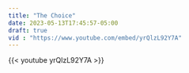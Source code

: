 ```yaml
---
title: "The Choice"
date: 2023-05-13T17:45:57-05:00
draft: true
vid : "https://www.youtube.com/embed/yrQlzL92Y7A"
---
```

{{< youtube yrQlzL92Y7A >}}

